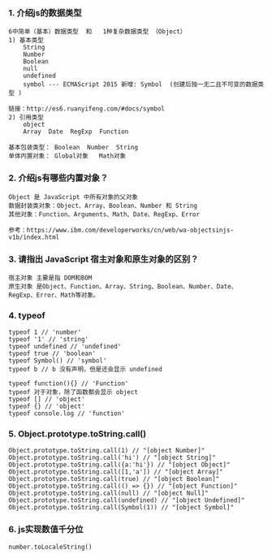 ### 1. 介绍js的数据类型
    6中简单（基本）数据类型  和   1种复杂数据类型 （Object）
    1) 基本类型
        String
        Number
        Boolean
        null
        undefined
        symbol --- ECMAScript 2015 新增: Symbol  (创建后独一无二且不可变的数据类型 )
        
    链接：http://es6.ruanyifeng.com/#docs/symbol
    2) 引用类型
        object
        Array  Date  RegExp  Function
        
    基本包装类型： Boolean  Number  String 
    单体内置对象： Global对象   Math对象
    
### 2. 介绍js有哪些内置对象？
    Object 是 JavaScript 中所有对象的父对象
    数据封装类对象：Object、Array、Boolean、Number 和 String
    其他对象：Function、Arguments、Math、Date、RegExp、Error
    
    参考：https://www.ibm.com/developerworks/cn/web/wa-objectsinjs-v1b/index.html
    
### 3. 请指出 JavaScript 宿主对象和原生对象的区别？
    宿主对象 主要是指 DOM和BOM
    原生对象 是Object、Function、Array、String、Boolean、Number、Date、RegExp、Error、Math等对象。

### 4. typeof 
    typeof 1 // 'number'
    typeof '1' // 'string'
    typeof undefined // 'undefined'
    typeof true // 'boolean'
    typeof Symbol() // 'symbol'
    typeof b // b 没有声明，但是还会显示 undefined
    
    typeof function(){} // 'Function'
    typeof 对于对象，除了函数都会显示 object
    typeof [] // 'object'
    typeof {} // 'object'
    typeof console.log // 'function'

### 5. Object.prototype.toString.call()
    Object.prototype.toString.call(1) // "[object Number]" 
    Object.prototype.toString.call('hi') // "[object String]" 
    Object.prototype.toString.call({a:'hi'}) // "[object Object]" 
    Object.prototype.toString.call([1,'a']) // "[object Array]" 
    Object.prototype.toString.call(true) // "[object Boolean]" 
    Object.prototype.toString.call(() => {}) // "[object Function]" 
    Object.prototype.toString.call(null) // "[object Null]" 
    Object.prototype.toString.call(undefined) // "[object Undefined]" 
    Object.prototype.toString.call(Symbol(1)) // "[object Symbol]"
    
### 6. js实现数值千分位
    number.toLocaleString() 
    
### 


